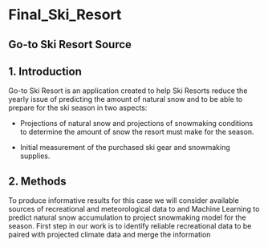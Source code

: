 # Final_Ski_Resort

## Go-to Ski Resort Source

## 1. Introduction
Go-to Ski Resort is an application created to help Ski Resorts reduce the yearly issue of predicting the amount of natural snow and to be able to prepare for the ski season in two aspects:

* Projections of natural snow and projections of snowmaking conditions to determine the amount of snow the resort must make for the season.
 
* Initial measurement of the purchased ski gear and snowmaking supplies. 

## 2. Methods

To produce informative results for this case we will consider available sources of recreational and meteorological data to and Machine Learning to predict natural snow accumulation to project snowmaking model for the season.
First step in our work is to identify reliable recreational data to be paired with projected climate data and merge the information 



